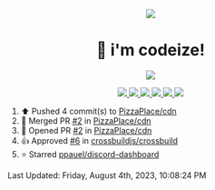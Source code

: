 <p align="center">
    <img src="https://avatars.githubusercontent.com/u/63158950?s=400&u=dd76c829ae30921e131dcbe7c830dc368e2d6e8a&v=4" />
</p>

<h1 align="center">
    👋 i'm codeize!
</h1>

<p align="center">
  <a href="https://skillicons.dev">
    <img align="center" src="https://skillicons.dev/icons?i=discord,bots,ts,nodejs,mysql,postgresql,react,nextjs,tailwindcss" />
  </a>
</p>

<p align="center">
  <a href="https://discord.com/users/668423998777982997">
    <img src="https://nocache.advaith.workers.dev?url=https://img.shields.io/endpoint?url=https://dev.discordprofiles.me/api/badge/status/668423998777982997?simple=true" />
    <img src="https://nocache.advaith.workers.dev?url=https://img.shields.io/endpoint?url=https://dev.discordprofiles.me/api/badge/vscode/668423998777982997" />
    <img src="https://nocache.advaith.workers.dev?url=https://img.shields.io/endpoint?url=https://dev.discordprofiles.me/api/badge/playing/668423998777982997" />
    <img src="https://nocache.advaith.workers.dev?url=https://img.shields.io/endpoint?url=https://dev.discordprofiles.me/api/badge/spotify/668423998777982997" />
    <img src="https://komarev.com/ghpvc/?username=codeize" />
    <img src="https://hits.link/hits?url=https%3A%2F%2Fgithub.com%2FCodeize" />
  </a>
</p>

<!--RECENT_ACTIVITY:start-->
1. ⬆️ Pushed 4 commit(s) to [PizzaPlace/cdn](https://github.com/PizzaPlace/cdn)<br>
2. 🎉 Merged PR [#2](https://github.com/PizzaPlace/cdn/pull/2) in [PizzaPlace/cdn](https://github.com/PizzaPlace/cdn)<br>
3. 💪 Opened PR [#2](https://github.com/PizzaPlace/cdn/pull/2) in [PizzaPlace/cdn](https://github.com/PizzaPlace/cdn)<br>
4. 👍 Approved [#6](https://github.com/crossbuildjs/crossbuild/pull/6#pullrequestreview-1563586805) in [crossbuildjs/crossbuild](https://github.com/crossbuildjs/crossbuild)<br>
5. ⭐ Starred [ppauel/discord-dashboard](https://github.com/ppauel/discord-dashboard)<br>
<!--RECENT_ACTIVITY:end-->

<!--RECENT_ACTIVITY:last_update-->
Last Updated: Friday, August 4th, 2023, 10:08:24 PM
<!--RECENT_ACTIVITY:last_update_end-->
